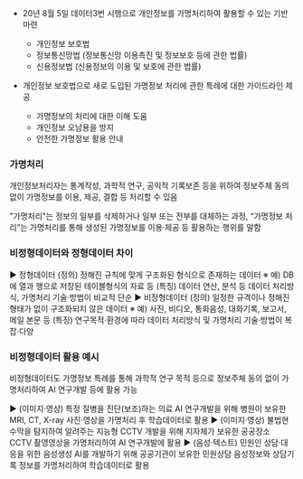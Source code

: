 


- 20년 8월 5일 데이터3번 시행으로 개인정보를 가명처리하여 활용할 수 있는 기반 마련
	- 개인정보 보호법
	- 정보통신망법 (정보통신망 이용촉진 및 정보보호 등에 관한 법률)
	- 신용정보법 (신용정보의 이용 및 보호에 관한 법률)

- 개인정보 보호법으로 새로 도입된 가명정보 처리에 관한 특례에 대한 가이드라인 제공
	- 가명정보의 처리에 대한 이해 도움
	- 개인정보 오남용을 방지
	- 안전한 가명정보 활용 안내


### 가명처리

개인정보처리자는 통계작성, 과학적 연구, 공익적 기록보존 등을 위하여 정보주체 동의없이 가명정보를 이용, 제공, 결합 등 처리할 수 있음


"가명처리"는 정보의 일부를 삭제하거나 일부 또는 전부를 대체하는 과정,
“가명정보 처리”는 가명처리를 통해 생성된 가명정보를 이용·제공 등 활용하는 행위를 말함

### 비정형데이터와 정형데이터 차이


▶ 정형데이터
(정의) 정해진 규칙에 맞게 구조화된 형식으로 존재하는 데이터
※ 예) DB에 열과 행으로 저장된 테이블형식의 자료 등
(특징) 데이터 연산, 분석 등 데이터 처리방식, 가명처리 기술·방법이 비교적 단순
▶ 비정형데이터
(정의) 일정한 규격이나 정해진 형태가 없이 구조화되지 않은 데이터
※ 예) 사진, 비디오, 통화음성, 대화기록, 보고서, 메일 본문 등
(특징) 연구목적·환경에 따라 데이터 처리방식 및 가명처리 기술·방법이 복잡·다양

### 비정형데이터 활용 예시
비정형데이터도 가명정보 특례를 통해 과학적 연구 목적 등으로 정보주체 동의 없이 가명처리하여 AI 연구개발 등에 활용 가능

▶ (이미지·영상) 특정 질병을 진단(보조)하는 의료 AI 연구개발을 위해 병원이 보유한 MRI, CT, X-ray 사진·영상을 가명처리 후 학습데이터로 활용
▶ (이미지·영상) 불법현수막을 탐지하여 알려주는 지능형 CCTV 개발을 위해 지자체가 보유한 공공장소 CCTV 촬영영상을 가명처리하여 AI 연구개발에 활용
▶ (음성·텍스트) 민원인 상담·대응을 위한 음성생성 AI를 개발하기 위해 공공기관이 보유한 민원상담 음성정보와 상담기록 정보를 가명처리하여 학습데이터로 활용
